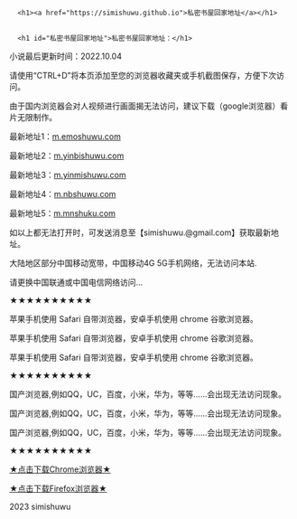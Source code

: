 
<!DOCTYPE html>
<html lang="en-US">
  <head>
    <meta charset="UTF-8">
    <meta http-equiv="X-UA-Compatible" content="IE=edge">
    <meta name="viewport" content="width=device-width, initial-scale=1">

<!-- Begin Jekyll SEO tag v2.8.0 -->
<title>私密书屋回家地址1</title>
<meta name="generator" content="Jekyll v3.9.2" />
<meta property="og:title" content="私密书屋最新地址发布页面：" />
<meta property="og:locale" content="en_US" />
<link rel="canonical" href="https://simishuwu.github.io" />
<meta property="og:url" content="https://simishuwu.github.io" />
<meta property="og:site_name" content="simishuwu" />
<meta property="og:type" content="website" />
<meta name="twitter:card" content="summary" />
<meta property="twitter:title" content="私密书屋最新地址发布页面：" />
<script type="application/ld+json">
{"@context":"https://schema.org","@type":"WebSite","headline":"私密书屋最新地址发布页面：","name":"simishuwu","url":"https://simishuwu.github.io"}</script>

  </head>
  <body>
    <div class="container-lg px-3 my-5 markdown-body">
      
      <h1><a href="https://simishuwu.github.io">私密书屋回家地址</a></h1>
      

      <h1 id="私密书屋回家地址">私密书屋回家地址：</h1>
<div class="input-wrapper">
</div>
<div class="navigation-content">
<div class="line">
<p>小说最后更新时间：2022.10.04</p>

<p>请使用“CTRL+D”将本页添加至您的浏览器收藏夹或手机截图保存，方便下次访问。</p>

<p>由于国内浏览器会对人视频进行画面揭无法访问，建议下载（google浏览器）看片无限制作。</p>

<p>最新地址1：<a href=https://m.emoshuwu.com/" target="_blank">m.emoshuwu.com</a></p>

<p>最新地址2：<a href=https://m.yinbishuwu.com/" target="_blank">m.yinbishuwu.com</a></p>

<p>最新地址3：<a href=https://m.yinmishuwu.com/" target="_blank">m.yinmishuwu.com</a></p>

<p>最新地址4：<a href=https://m.nbshuwu.com/" target="_blank">m.nbshuwu.com</a></p>

<p>最新地址5：<a href="https://m.mnshuku.com/" target="_blank">m.mnshuku.com</a></p>

<p>如以上都无法打开时，可发送消息至【simishuwu.@gmail.com】获取最新地址。</p>
  
</div>
<div class="tip">
<p>大陆地区部分中国移动宽带，中国移动4G 5G手机网络，无法访问本站.</p>
<p>请更换中国联通或中国电信网络访问…</p>
<p>★★★★★★★★★★</p>
<p>苹果手机使用 Safari 自带浏览器，安卓手机使用 chrome 谷歌浏览器。</p>
<p>苹果手机使用 Safari 自带浏览器，安卓手机使用 chrome 谷歌浏览器。</p>
<p>苹果手机使用 Safari 自带浏览器，安卓手机使用 chrome 谷歌浏览器。</p>
<p>★★★★★★★★★★</p>
<p>国产浏览器,例如QQ，UC，百度，小米，华为，等等……会出现无法访问现象。</p>
<p>国产浏览器,例如QQ，UC，百度，小米，华为，等等……会出现无法访问现象。</p>
<p>国产浏览器,例如QQ，UC，百度，小米，华为，等等……会出现无法访问现象。</p>
<p>★★★★★★★★★★</p>
<p><a href="https://android.myapp.com/myapp/detail.htm?apkName=com.android.chrome">★&#28857;&#20987;&#19979;&#36733;Chrome&#27983;&#35272;&#22120;★</a></p>
<p><a href="https://android.myapp.com/myapp/detail.htm?apkName=org.mozilla.firefox">★&#28857;&#20987;&#19979;&#36733;Firefox&#27983;&#35272;&#22120;★</a></p>
</div>
</div>
<div class="navigation-footer">
<p class="text">2023 simishuwu</p>
</div>

  </body>
</html>
